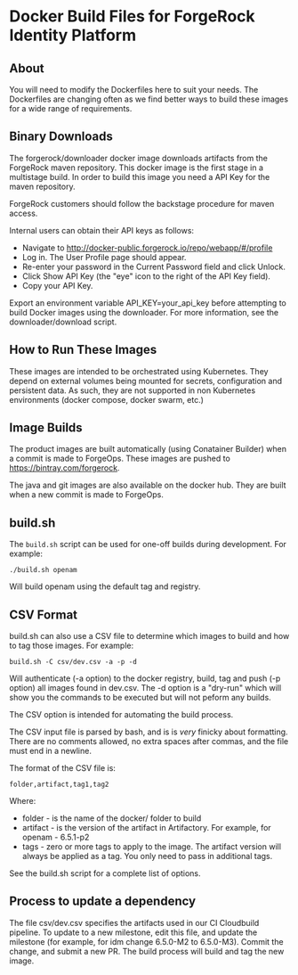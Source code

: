 # Docker Build Files for ForgeRock Identity Platform

## About

You will need to modify the Dockerfiles here to suit your needs. The Dockerfiles
are changing often as we find better ways to build these images for a wide range
 of requirements. 

## Binary Downloads

The forgerock/downloader docker image downloads artifacts from the ForgeRock maven repository. This docker image
is the first stage in a multistage build. In order to build this image you need a API Key for the maven repository.

ForgeRock customers should follow the backstage procedure for maven access.  

Internal users can obtain their API keys as follows:

* Navigate to http://docker-public.forgerock.io/repo/webapp/#/profile
* Log in. The User Profile page should appear.
* Re-enter your password in the Current Password field and click Unlock.
* Click Show API Key (the "eye" icon to the right of the API Key field).
* Copy your API Key.

Export an environment variable API_KEY=your_api_key before attempting to build Docker images using the downloader. For more information, see the  downloader/download script.


## How to Run These Images

These images are intended to be
orchestrated using Kubernetes. They depend on external volumes being
mounted for secrets, configuration and persistent data. As such, they are not supported in non Kubernetes environments (docker compose, docker swarm, etc.)


## Image Builds

The product images are built automatically (using Conatainer Builder) when a commit is made to ForgeOps. These images are pushed to https://bintray.com/forgerock.


The java and git images are also available on the docker hub. They are built when a new commit is made to ForgeOps.

## build.sh

The `build.sh` script can be used for one-off builds during development. For example:

```
./build.sh openam 
```
Will build openam using the default tag and registry. 

## CSV Format

build.sh can also use a CSV file to determine which images to build and how to tag those images. For example:

```build.sh -C csv/dev.csv -a -p -d``` 

Will authenticate (-a option) to the docker registry, build, tag and push (-p option) all images found in dev.csv. The -d option is a "dry-run" which will show you the commands to be executed but will not peform any builds.

The CSV option is  intended for automating the build process. 

The CSV input file is parsed by bash, and is is *very* finicky about formatting. There are no comments allowed, no extra spaces after
commas, and the file must end in a newline. 

The format of the CSV file is:

```csv
folder,artifact,tag1,tag2

```

Where:

* folder - is the name of the docker/ folder to build
* artifact - is the version of the artifact in Artifactory. For example, for openam - 6.5.1-p2
* tags - zero or more tags to apply to the image. The artifact version will always be applied as a tag. You only need to pass in additional tags.


 See the build.sh script for a complete list of options.

## Process to update a dependency

The file csv/dev.csv specifies the artifacts used in our CI Cloudbuild pipeline. To update to a new milestone, edit
this file, and update the milestone (for example, for idm change 6.5.0-M2 to 6.5.0-M3). Commit the change, and submit a new PR. The build process will build and tag the new image.
